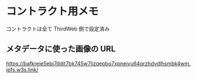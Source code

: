 # コントラクト用メモ

コントラクトは全て ThirdWeb 側で設定済み

## メタデータに使った画像の URL

https://bafkreie5ebj7ddit7bk745w7lizqepbo7xpneiyu64qrzhdvdlhsmbk4wm.ipfs.w3s.link/
